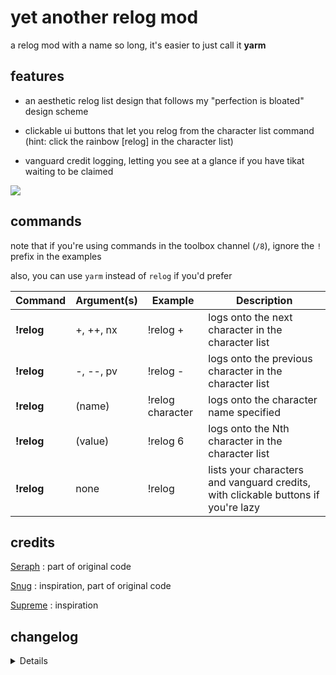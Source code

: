 # yet another relog mod
a relog mod with a name so long, it's easier to just call it **yarm**


## features

* an aesthetic relog list design that follows my "perfection is bloated" design scheme

* clickable ui buttons that let you relog from the character list command (hint: click the rainbow [relog] in the character list)

* vanguard credit logging, letting you see at a glance if you have tikat waiting to be claimed

![](https://i.imgur.com/cEAH3X1.png)


## commands
note that if you're using commands in the toolbox channel (`/8`), ignore the `!` prefix in the examples

also, you can use `yarm` instead of `relog` if you'd prefer

Command | Argument(s) | Example | Description
---|---|---|---
**!relog** | +, ++, nx | !relog +| logs onto the next character in the character list
**!relog** | -, --, pv | !relog -| logs onto the previous character in the character list
**!relog** | (name) | !relog character| logs onto the character name specified
**!relog** | (value) | !relog 6| logs onto the Nth character in the character list
**!relog** | none | !relog| lists your characters and vanguard credits, with clickable buttons if you're lazy


## credits
[Seraph](https://github.com/seraphinush-gaming) : part of original code

[Snug](https://github.com/Snugglez) : inspiration, part of original code

[Supreme](https://github.com/supremesorc) : inspiration


## changelog
<details>

### v100 - 1.2.2 (10/19/2022)
- fuck me for wanting to have a comfy config folder right

### v100 - 1.2.1 (10/19/2022)
- i forgot to edit the rest of the readme lol
- fuck off md making 2 new lines required for a line break :^)

### v100 - 1.2.0 (10/19/2022)
- initial github release
- no longer requires "luna library"

</details>